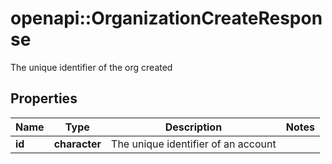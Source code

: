 # openapi::OrganizationCreateResponse

The unique identifier of the org created

## Properties
Name | Type | Description | Notes
------------ | ------------- | ------------- | -------------
**id** | **character** | The unique identifier of an account | 


